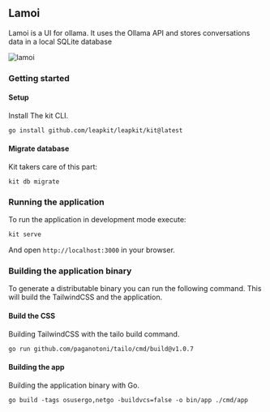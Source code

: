 ## Lamoi
Lamoi is a UI for ollama. It uses the Ollama API and stores conversations data in a local SQLite database

![lamoi](https://github.com/paganotoni/lamoi/assets/645522/de2541b3-de4a-4dfc-851c-23fc60067ab7)

### Getting started

#### Setup
Install The kit CLI.
```sh
go install github.com/leapkit/leapkit/kit@latest
```

#### Migrate database
Kit takers care of this part:
```
kit db migrate
```

### Running the application
To run the application in development mode execute:
```sh
kit serve
```

And open `http://localhost:3000` in your browser.

### Building the application binary
To generate a distributable binary you can run the following command. This will build the TailwindCSS and the application.

#### Build the CSS
Building TailwindCSS with the tailo build command.
```sh
go run github.com/paganotoni/tailo/cmd/build@v1.0.7
```

#### Building the app
Building the application binary with Go.

```
go build -tags osusergo,netgo -buildvcs=false -o bin/app ./cmd/app
```
